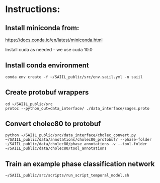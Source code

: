 # Instructions:

## Install miniconda from:
https://docs.conda.io/en/latest/miniconda.html

Install cuda as needed - we use cuda 10.0

## Install conda environment 
```
conda env create -f ~/SAIIL_public/src/env.saiil.yml -n saiil
```

## Create protobuf wrappers
```
cd ~/SAIIL_public/src
protoc --python_out=data_interface/ ./data_interface/sages.proto
```

## Convert cholec80 to protobuf
```
python ~/SAIIL_public/src/data_interface/cholec_convert.py  ~/SAIIL_public/data/annotations/cholec80_protobuf/ --phase-folder  ~/SAIIL_public/data/cholec80/phase_annotations -v --tool-folder ~/SAIIL_public/data/cholec80/tool_annotations
```

## Train an example phase classification network
```
~/SAIIL_public/src/scripts/run_script_temporal_model.sh
```
